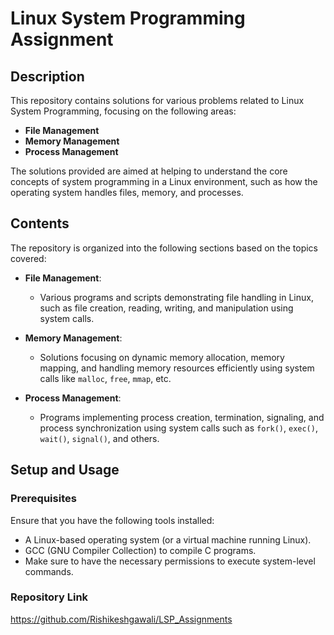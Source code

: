 # Linux System Programming Assignment

## Description
This repository contains solutions for various problems related to Linux System Programming, focusing on the following areas:
- **File Management**
- **Memory Management**
- **Process Management**

The solutions provided are aimed at helping to understand the core concepts of system programming in a Linux environment, such as how the operating system handles files, memory, and processes.

## Contents
The repository is organized into the following sections based on the topics covered:

- **File Management**: 
  - Various programs and scripts demonstrating file handling in Linux, such as file creation, reading, writing, and manipulation using system calls.
  
- **Memory Management**: 
  - Solutions focusing on dynamic memory allocation, memory mapping, and handling memory resources efficiently using system calls like `malloc`, `free`, `mmap`, etc.
  
- **Process Management**: 
  - Programs implementing process creation, termination, signaling, and process synchronization using system calls such as `fork()`, `exec()`, `wait()`, `signal()`, and others.

## Setup and Usage

### Prerequisites
Ensure that you have the following tools installed:
- A Linux-based operating system (or a virtual machine running Linux).
- GCC (GNU Compiler Collection) to compile C programs.
- Make sure to have the necessary permissions to execute system-level commands.

### Repository Link
https://github.com/Rishikeshgawali/LSP_Assignments


